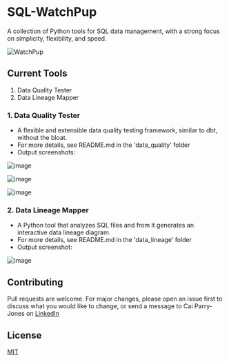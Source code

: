 # SQL-WatchPup

A collection of Python tools for SQL data management, with a strong focus on simplicity, flexibility, and speed.

![WatchPup](https://github.com/user-attachments/assets/3d471972-557d-4883-87a5-bd3baf466025)


## Current Tools
1. Data Quality Tester
2. Data Lineage Mapper 

### 1. Data Quality Tester
- A flexible and extensible data quality testing framework, similar to dbt, without the bloat.
- For more details, see README.md in the 'data_quality' folder
- Output screenshots:
 
![image](https://github.com/user-attachments/assets/58068cb8-f0bc-4ab0-be09-2cb965e7ba6a)

![image](https://github.com/user-attachments/assets/46aa706e-f044-4166-81d4-2689984f8a7a)

![image](https://github.com/user-attachments/assets/0ee6d300-3221-488f-960e-a6ad42ef7933)


### 2. Data Lineage Mapper 
- A Python tool that analyzes SQL files and from it generates an interactive data lineage diagram.
- For more details, see README.md in the 'data_lineage' folder
- Output screenshot:

![image](https://github.com/user-attachments/assets/616d58bf-714e-49a6-8637-33df1ca17a2e)


## Contributing

Pull requests are welcome. For major changes, please open an issue first to discuss what you would like to change, or send a message to Cai Parry-Jones on [LinkedIn](https://www.linkedin.com/in/cai-parry-jones-001008108/)

## License

[MIT](https://choosealicense.com/licenses/mit/)
